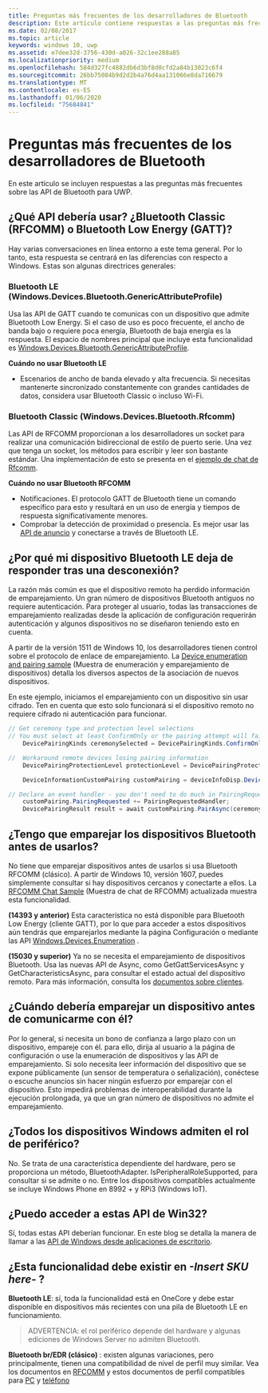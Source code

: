 ```yaml
---
title: Preguntas más frecuentes de los desarrolladores de Bluetooth
description: Este artículo contiene respuestas a las preguntas más frecuentes relacionadas con las API de Bluetooth para la UWP.
ms.date: 02/08/2017
ms.topic: article
keywords: windows 10, uwp
ms.assetid: e7dee32d-3756-430d-a026-32c1ee288a85
ms.localizationpriority: medium
ms.openlocfilehash: 584d327fc4882db6d3bf8d0cfd2a84b13023c6f4
ms.sourcegitcommit: 26bb75084b9d2d2b4a76d4aa131066e8da716679
ms.translationtype: MT
ms.contentlocale: es-ES
ms.lasthandoff: 01/06/2020
ms.locfileid: "75684841"
---
```

# <a name="bluetooth-developer-faq"></a>Preguntas más frecuentes de los desarrolladores de Bluetooth

En este artículo se incluyen respuestas a las preguntas más frecuentes sobre las API de Bluetooth para UWP.

## <a name="what-apis-do-i-use-bluetooth-classic-rfcomm-or-bluetooth-low-energy-gatt"></a>¿Qué API debería usar? ¿Bluetooth Classic (RFCOMM) o Bluetooth Low Energy (GATT)?
Hay varias conversaciones en línea entorno a este tema general. Por lo tanto, esta respuesta se centrará en las diferencias con respecto a Windows. Estas son algunas directrices generales:

### <a name="bluetooth-le-windowsdevicesbluetoothgenericattributeprofile"></a>Bluetooth LE (Windows.Devices.Bluetooth.GenericAttributeProfile)

Usa las API de GATT cuando te comunicas con un dispositivo que admite Bluetooth Low Energy. Si el caso de uso es poco frecuente, el ancho de banda bajo o requiere poca energía, Bluetooth de baja energía es la respuesta. El espacio de nombres principal que incluye esta funcionalidad es [Windows.Devices.Bluetooth.GenericAttributeProfile](https://docs.microsoft.com/uwp/api/Windows.Devices.Bluetooth.GenericAttributeProfile). 

**Cuándo no usar Bluetooth LE**
- Escenarios de ancho de banda elevado y alta frecuencia. Si necesitas mantenerte sincronizado constantemente con grandes cantidades de datos, considera usar Bluetooth Classic o incluso Wi-Fi. 

### <a name="bluetooth-classic-windowsdevicesbluetoothrfcomm"></a>Bluetooth Classic (Windows.Devices.Bluetooth.Rfcomm)

Las API de RFCOMM proporcionan a los desarrolladores un socket para realizar una comunicación bidireccional de estilo de puerto serie. Una vez que tenga un socket, los métodos para escribir y leer son bastante estándar. Una implementación de esto se presenta en el [ejemplo de chat de Rfcomm](https://github.com/Microsoft/Windows-universal-samples/tree/dev/Samples/BluetoothRfcommChat). 

**Cuándo no usar Bluetooth RFCOMM** 
- Notificaciones. El protocolo GATT de Bluetooth tiene un comando específico para esto y resultará en un uso de energía y tiempos de respuesta significativamente menores. 
- Comprobar la detección de proximidad o presencia. Es mejor usar las [API de anuncio](https://docs.microsoft.com/uwp/api/windows.devices.bluetooth.advertisement) y conectarse a través de Bluetooth LE. 


## <a name="why-does-my-bluetooth-le-device-stop-responding-after-a-disconnect"></a>¿Por qué mi dispositivo Bluetooth LE deja de responder tras una desconexión?

La razón más común es que el dispositivo remoto ha perdido información de emparejamiento. Un gran número de dispositivos Bluetooth antiguos no requiere autenticación. Para proteger al usuario, todas las transacciones de emparejamiento realizadas desde la aplicación de configuración requerirán autenticación y algunos dispositivos no se diseñaron teniendo esto en cuenta. 

A partir de la versión 1511 de Windows 10, los desarrolladores tienen control sobre el protocolo de enlace de emparejamiento. La [Device enumeration and pairing sample](https://github.com/Microsoft/Windows-universal-samples/tree/master/Samples/DeviceEnumerationAndPairing) (Muestra de enumeración y emparejamiento de dispositivos) detalla los diversos aspectos de la asociación de nuevos dispositivos.

En este ejemplo, iniciamos el emparejamiento con un dispositivo sin usar cifrado. Ten en cuenta que esto solo funcionará si el dispositivo remoto no requiere cifrado ni autenticación para funcionar.

```csharp
// Get ceremony type and protection level selections
// You must select at least ConfirmOnly or the pairing attempt will fail
    DevicePairingKinds ceremonySelected = DevicePairingKinds.ConfirmOnly;

//  Workaround remote devices losing pairing information
    DevicePairingProtectionLevel protectionLevel = DevicePairingProtectionLevel.None

    DeviceInformationCustomPairing customPairing = deviceInfoDisp.DeviceInformation.Pairing.Custom;

// Declare an event handler - you don't need to do much in PairingRequestedHandler since the ceremony is "None"
    customPairing.PairingRequested += PairingRequestedHandler;
    DevicePairingResult result = await customPairing.PairAsync(ceremonySelected, protectionLevel);
```

## <a name="do-i-have-to-pair-bluetooth-devices-before-using-them"></a>¿Tengo que emparejar los dispositivos Bluetooth antes de usarlos?

No tiene que emparejar dispositivos antes de usarlos si usa Bluetooth RFCOMM (clásico). A partir de Windows 10, versión 1607, puedes simplemente consultar si hay dispositivos cercanos y conectarte a ellos. La [RFCOMM Chat Sample](https://github.com/Microsoft/Windows-universal-samples/tree/dev/Samples/BluetoothRfcommChat) (Muestra de chat de RFCOMM) actualizada muestra esta funcionalidad. 

**(14393 y anterior)** Esta característica no está disponible para Bluetooth Low Energy (cliente GATT), por lo que para acceder a estos dispositivos aún tendrás que emparejarlos mediante la página Configuración o mediante las API [Windows.Devices.Enumeration](https://docs.microsoft.com/uwp/api/windows.devices.enumeration) .

**(15030 y superior)** Ya no se necesita el emparejamiento de dispositivos Bluetooth. Usa las nuevas API de Async, como GetGattServicesAsync y GetCharacteristicsAsync, para consultar el estado actual del dispositivo remoto. Para más información, consulta los [documentos sobre clientes](gatt-client.md). 

## <a name="when-should-i-pair-with-a-device-before-communicating-with-it"></a>¿Cuándo debería emparejar un dispositivo antes de comunicarme con él?
Por lo general, si necesita un bono de confianza a largo plazo con un dispositivo, empareje con él. para ello, dirija al usuario a la página de configuración o use la enumeración de dispositivos y las API de emparejamiento. Si solo necesita leer información del dispositivo que se expone públicamente (un sensor de temperatura o señalización), conéctese o escuche anuncios sin hacer ningún esfuerzo por emparejar con el dispositivo. Esto impedirá problemas de interoperabilidad durante la ejecución prolongada, ya que un gran número de dispositivos no admite el emparejamiento. 

## <a name="do-all-windows-devices-support-peripheral-role"></a>¿Todos los dispositivos Windows admiten el rol de periférico?

No. Se trata de una característica dependiente del hardware, pero se proporciona un método, BluetoothAdapter. IsPeripheralRoleSupported, para consultar si se admite o no.  Entre los dispositivos compatibles actualmente se incluye Windows Phone en 8992 + y RPi3 (Windows IoT). 

## <a name="can-i-access-these-apis-from-win32"></a>¿Puedo acceder a estas API de Win32?

Sí, todas estas API deberían funcionar. En este blog se detalla la manera de llamar a las [API de Windows desde aplicaciones de escritorio](https://blogs.windows.com/buildingapps/2017/01/25/calling-windows-10-apis-desktop-application/). 
## <a name="is-this-functionality-supposed-to-exist-on--insert-sku-here-"></a>¿Esta funcionalidad debe existir en *-Insert SKU here-* ?

**Bluetooth LE**: sí, toda la funcionalidad está en OneCore y debe estar disponible en dispositivos más recientes con una pila de Bluetooth LE en funcionamiento. 
> ADVERTENCIA: el rol periférico depende del hardware y algunas ediciones de Windows Server no admiten Bluetooth. 

**Bluetooth br/EDR (clásico)** : existen algunas variaciones, pero principalmente, tienen una compatibilidad de nivel de perfil muy similar. Vea los documentos en [RFCOMM](send-or-receive-files-with-rfcomm.md) y estos documentos de perfil compatibles para [PC](https://support.microsoft.com/help/10568/windows-10-supported-bluetooth-profiles) y [teléfono](https://support.microsoft.com/help/10569/windows-10-mobile-supported-bluetooth-profiles)
